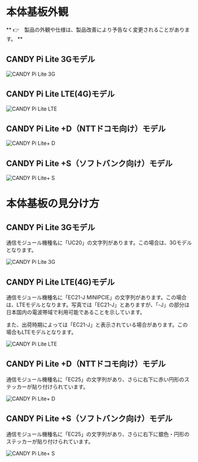 <!-- toc -->

# 本体基板外観

** 👉　製品の外観や仕様は、製品改善により予告なく変更されることがあります。 **

## CANDY Pi Lite 3Gモデル

![CANDY Pi Lite 3G](/assets/CANDY_Pi_Lite_3G_w500.png)

## CANDY Pi Lite LTE(4G)モデル

![CANDY Pi Lite LTE](/assets/CANDY_Pi_Lite_LTE_w500.png)

## CANDY Pi Lite +D（NTTドコモ向け）モデル

![CANDY Pi Lite+ D](/assets/PlusD_w500.png)

## CANDY Pi Lite +S（ソフトバンク向け）モデル

![CANDY Pi Lite+ S](/assets/PlusS_w500.png)

# 本体基板の見分け方

## CANDY Pi Lite 3Gモデル

通信モジュール機種名に「UC20」の文字列があります。この場合は、3Gモデルとなります。

![CANDY Pi Lite 3G](/assets/CANDY_Pi_Lite_3G_appearance.png)

## CANDY Pi Lite LTE(4G)モデル

通信モジュール機種名に「EC21-J MINIPCIE」の文字列があります。この場合は、LTEモデルとなります。写真では「EC21-J」とありますが、「-J」の部分は日本国内の電波帯域で利用可能であることを示しています。

また、出荷時期によっては「EC21-J」と表示されている場合があります。この場合もLTEモデルとなります。

![CANDY Pi Lite LTE](/assets/CANDY_Pi_Lite_LTE_appearance.png)

## CANDY Pi Lite +D（NTTドコモ向け）モデル

通信モジュール機種名に「EC25」の文字列があり、さらに右下に赤い円形のステッカーが貼り付けられています。

![CANDY Pi Lite+ D](/assets/PlusD_appearance.png)

## CANDY Pi Lite +S（ソフトバンク向け）モデル

通信モジュール機種名に「EC25」の文字列があり、さらに右下に銀色・円形のステッカーが貼り付けられています。

![CANDY Pi Lite+ S](/assets/PlusS_appearance.png)
